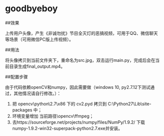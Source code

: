 # goodbyeboy

##效果

上传用户头像，产生《非诚勿扰》节目全灭灯的恶搞视频，可用于QQ、微信聊天等场景（可用微信PC版上传视频）。

##用法

将头像拷贝到当前文件夹下，重命名为src.jpg，双击运行main.py，完成后会在当前目录生成final_output.mp4。

##配置步骤

由于代码依赖openCV和numpy，因此需要做（windows 10, py2.7.12下测试通过，其他情况请自行修改。）：

1. 把 opencv\python\2.7\x86 下的 cv2.pyd 拷贝到 C:\Python27\Lib\site-packages 中；
2. 环境变量增加 当前路径\opencv\ffmpeg；
3. 去https://sourceforge.net/projects/numpy/files/NumPy/1.9.2/ 下载numpy-1.9.2-win32-superpack-python2.7.exe并安装。



